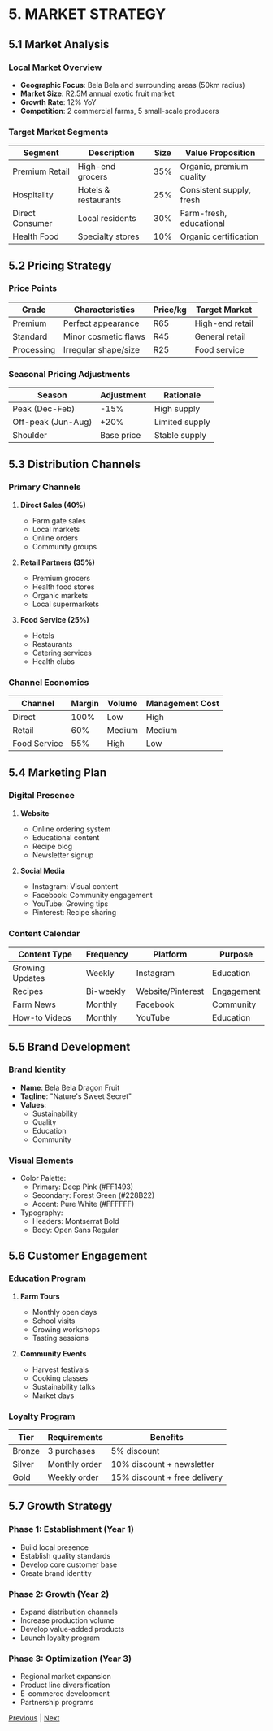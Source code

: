 # 5. MARKET STRATEGY

## 5.1 Market Analysis

### Local Market Overview
- **Geographic Focus**: Bela Bela and surrounding areas (50km radius)
- **Market Size**: R2.5M annual exotic fruit market
- **Growth Rate**: 12% YoY
- **Competition**: 2 commercial farms, 5 small-scale producers

### Target Market Segments
| Segment | Description | Size | Value Proposition |
|---------|-------------|------|------------------|
| Premium Retail | High-end grocers | 35% | Organic, premium quality |
| Hospitality | Hotels & restaurants | 25% | Consistent supply, fresh |
| Direct Consumer | Local residents | 30% | Farm-fresh, educational |
| Health Food | Specialty stores | 10% | Organic certification |

## 5.2 Pricing Strategy

### Price Points
| Grade | Characteristics | Price/kg | Target Market |
|-------|----------------|----------|---------------|
| Premium | Perfect appearance | R65 | High-end retail |
| Standard | Minor cosmetic flaws | R45 | General retail |
| Processing | Irregular shape/size | R25 | Food service |

### Seasonal Pricing Adjustments
| Season | Adjustment | Rationale |
|--------|------------|-----------|
| Peak (Dec-Feb) | -15% | High supply |
| Off-peak (Jun-Aug) | +20% | Limited supply |
| Shoulder | Base price | Stable supply |

## 5.3 Distribution Channels

### Primary Channels
1. **Direct Sales (40%)**
   - Farm gate sales
   - Local markets
   - Online orders
   - Community groups

2. **Retail Partners (35%)**
   - Premium grocers
   - Health food stores
   - Organic markets
   - Local supermarkets

3. **Food Service (25%)**
   - Hotels
   - Restaurants
   - Catering services
   - Health clubs

### Channel Economics
| Channel | Margin | Volume | Management Cost |
|---------|--------|--------|-----------------|
| Direct | 100% | Low | High |
| Retail | 60% | Medium | Medium |
| Food Service | 55% | High | Low |

## 5.4 Marketing Plan

### Digital Presence
1. **Website**
   - Online ordering system
   - Educational content
   - Recipe blog
   - Newsletter signup

2. **Social Media**
   - Instagram: Visual content
   - Facebook: Community engagement
   - YouTube: Growing tips
   - Pinterest: Recipe sharing

### Content Calendar
| Content Type | Frequency | Platform | Purpose |
|--------------|-----------|----------|----------|
| Growing Updates | Weekly | Instagram | Education |
| Recipes | Bi-weekly | Website/Pinterest | Engagement |
| Farm News | Monthly | Facebook | Community |
| How-to Videos | Monthly | YouTube | Education |

## 5.5 Brand Development

### Brand Identity
- **Name**: Bela Bela Dragon Fruit
- **Tagline**: "Nature's Sweet Secret"
- **Values**: 
  - Sustainability
  - Quality
  - Education
  - Community

### Visual Elements
- Color Palette: 
  - Primary: Deep Pink (#FF1493)
  - Secondary: Forest Green (#228B22)
  - Accent: Pure White (#FFFFFF)
- Typography:
  - Headers: Montserrat Bold
  - Body: Open Sans Regular

## 5.6 Customer Engagement

### Education Program
1. **Farm Tours**
   - Monthly open days
   - School visits
   - Growing workshops
   - Tasting sessions

2. **Community Events**
   - Harvest festivals
   - Cooking classes
   - Sustainability talks
   - Market days

### Loyalty Program
| Tier | Requirements | Benefits |
|------|--------------|----------|
| Bronze | 3 purchases | 5% discount |
| Silver | Monthly order | 10% discount + newsletter |
| Gold | Weekly order | 15% discount + free delivery |

## 5.7 Growth Strategy

### Phase 1: Establishment (Year 1)
- Build local presence
- Establish quality standards
- Develop core customer base
- Create brand identity

### Phase 2: Growth (Year 2)
- Expand distribution channels
- Increase production volume
- Develop value-added products
- Launch loyalty program

### Phase 3: Optimization (Year 3)
- Regional market expansion
- Product line diversification
- E-commerce development
- Partnership programs

[Previous](operations-manual.md) | [Next](risk-management.md)
